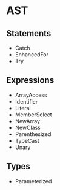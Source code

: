 AST
===

Statements
----------
- Catch
- EnhancedFor
- Try

Expressions
-----------
- ArrayAccess
- Identifier
- Literal
- MemberSelect
- NewArray
- NewClass
- Parenthesized
- TypeCast
- Unary

Types
-----
- Parameterized
